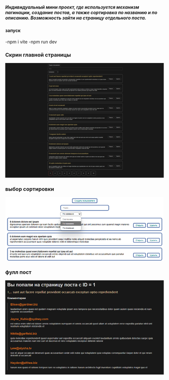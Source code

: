 ##### Индивидуальный мини проект, где используется механизм пагинации, создание постов, а также сортировка по названию и по описанию. Возможность зайти на страницу отдельного поста.

#### запуск

-npm i vite
-npm run dev

### Скрин главной страницы

![alt text](image-3.png)

### выбор сортировки

![alt text](image-2.png)

### фулл пост

![alt text](image-4.png)
